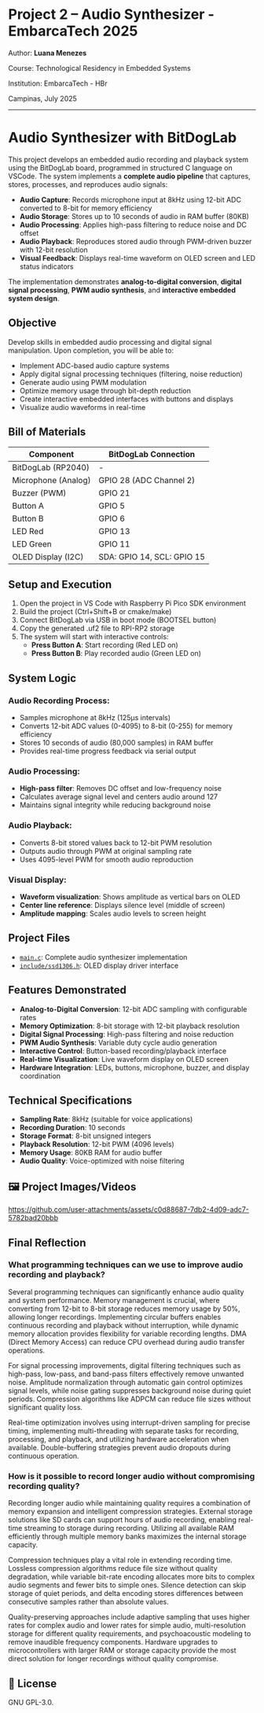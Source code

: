 # Project 2 – Audio Synthesizer - EmbarcaTech 2025

Author: **Luana Menezes**

Course: Technological Residency in Embedded Systems

Institution: EmbarcaTech - HBr

Campinas, July 2025

---

# Audio Synthesizer with BitDogLab

This project develops an embedded audio recording and playback system using the BitDogLab board, programmed in structured C language on VSCode. The system implements a **complete audio pipeline** that captures, stores, processes, and reproduces audio signals:

- **Audio Capture**: Records microphone input at 8kHz using 12-bit ADC converted to 8-bit for memory efficiency
- **Audio Storage**: Stores up to 10 seconds of audio in RAM buffer (80KB)
- **Audio Processing**: Applies high-pass filtering to reduce noise and DC offset
- **Audio Playback**: Reproduces stored audio through PWM-driven buzzer with 12-bit resolution
- **Visual Feedback**: Displays real-time waveform on OLED screen and LED status indicators

The implementation demonstrates **analog-to-digital conversion**, **digital signal processing**, **PWM audio synthesis**, and **interactive embedded system design**.


## Objective

Develop skills in embedded audio processing and digital signal manipulation. Upon completion, you will be able to:

- Implement ADC-based audio capture systems
- Apply digital signal processing techniques (filtering, noise reduction)
- Generate audio using PWM modulation
- Optimize memory usage through bit-depth reduction
- Create interactive embedded interfaces with buttons and displays
- Visualize audio waveforms in real-time

## Bill of Materials

| Component                | BitDogLab Connection      |
|--------------------------|---------------------------|
| BitDogLab (RP2040)       | -                         |
| Microphone (Analog)      | GPIO 28 (ADC Channel 2)   |
| Buzzer (PWM)             | GPIO 21                   |
| Button A                 | GPIO 5                    |
| Button B                 | GPIO 6                    |
| LED Red                  | GPIO 13                   |
| LED Green                | GPIO 11                   |
| OLED Display (I2C)       | SDA: GPIO 14, SCL: GPIO 15|

## Setup and Execution

1. Open the project in VS Code with Raspberry Pi Pico SDK environment
2. Build the project (Ctrl+Shift+B or cmake/make)
3. Connect BitDogLab via USB in boot mode (BOOTSEL button)
4. Copy the generated .uf2 file to RPI-RP2 storage
5. The system will start with interactive controls:
   - **Press Button A**: Start recording (Red LED on)
   - **Press Button B**: Play recorded audio (Green LED on)

## System Logic

### Audio Recording Process:
- Samples microphone at 8kHz (125μs intervals)
- Converts 12-bit ADC values (0-4095) to 8-bit (0-255) for memory efficiency
- Stores 10 seconds of audio (80,000 samples) in RAM buffer
- Provides real-time progress feedback via serial output

### Audio Processing:
- **High-pass filter**: Removes DC offset and low-frequency noise
- Calculates average signal level and centers audio around 127
- Maintains signal integrity while reducing background noise

### Audio Playback:
- Converts 8-bit stored values back to 12-bit PWM resolution
- Outputs audio through PWM at original sampling rate
- Uses 4095-level PWM for smooth audio reproduction

### Visual Display:
- **Waveform visualization**: Shows amplitude as vertical bars on OLED
- **Center line reference**: Displays silence level (middle of screen)
- **Amplitude mapping**: Scales audio levels to screen height

## Project Files

- [`main.c`](main.c): Complete audio synthesizer implementation
- [`include/ssd1306.h`](include/ssd1306.h): OLED display driver interface

## Features Demonstrated

- **Analog-to-Digital Conversion**: 12-bit ADC sampling with configurable rates
- **Memory Optimization**: 8-bit storage with 12-bit playback resolution
- **Digital Signal Processing**: High-pass filtering and noise reduction
- **PWM Audio Synthesis**: Variable duty cycle audio generation
- **Interactive Control**: Button-based recording/playback interface
- **Real-time Visualization**: Live waveform display on OLED screen
- **Hardware Integration**: LEDs, buttons, microphone, buzzer, and display coordination

## Technical Specifications

- **Sampling Rate**: 8kHz (suitable for voice applications)
- **Recording Duration**: 10 seconds
- **Storage Format**: 8-bit unsigned integers
- **Playback Resolution**: 12-bit PWM (4096 levels)
- **Memory Usage**: 80KB RAM for audio buffer
- **Audio Quality**: Voice-optimized with noise filtering

## 🖼️ Project Images/Videos

https://github.com/user-attachments/assets/c0d88687-7db2-4d09-adc7-5782bad20bbb

## Final Reflection

### What programming techniques can we use to improve audio recording and playback?

Several programming techniques can significantly enhance audio quality and system performance. Memory management is crucial, where converting from 12-bit to 8-bit storage reduces memory usage by 50%, allowing longer recordings. Implementing circular buffers enables continuous recording and playback without interruption, while dynamic memory allocation provides flexibility for variable recording lengths. DMA (Direct Memory Access) can reduce CPU overhead during audio transfer operations.

For signal processing improvements, digital filtering techniques such as high-pass, low-pass, and band-pass filters effectively remove unwanted noise. Amplitude normalization through automatic gain control optimizes signal levels, while noise gating suppresses background noise during quiet periods. Compression algorithms like ADPCM can reduce file sizes without significant quality loss.

Real-time optimization involves using interrupt-driven sampling for precise timing, implementing multi-threading with separate tasks for recording, processing, and playback, and utilizing hardware acceleration when available. Double-buffering strategies prevent audio dropouts during continuous operation.

### How is it possible to record longer audio without compromising recording quality?

Recording longer audio while maintaining quality requires a combination of memory expansion and intelligent compression strategies. External storage solutions like SD cards can support hours of audio recording, enabling real-time streaming to storage during recording. Utilizing all available RAM efficiently through multiple memory banks maximizes the internal storage capacity.

Compression techniques play a vital role in extending recording time. Lossless compression algorithms reduce file size without quality degradation, while variable bit-rate encoding allocates more bits to complex audio segments and fewer bits to simple ones. Silence detection can skip storage of quiet periods, and delta encoding stores differences between consecutive samples rather than absolute values.

Quality-preserving approaches include adaptive sampling that uses higher rates for complex audio and lower rates for simple audio, multi-resolution storage for different quality requirements, and psychoacoustic modeling to remove inaudible frequency components. Hardware upgrades to microcontrollers with larger RAM or storage capacity provide the most direct solution for longer recordings without quality compromise.

## 📜 License
GNU GPL-3.0.
